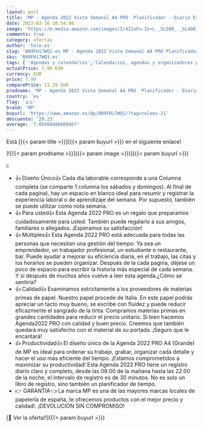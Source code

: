 ```yaml
---
layout: post
title: 'MP - Agenda 2022 Vista Semanal A4 PRO  Planificador - Diario Espiral que Inspira Productividad - Agenda horario de 30 min  Enero de 2022 a Diciembre 2022  Material Escolar Oficina  Agenda Profesorado'
date: 2022-03-16 10:54:08
image: 'https://m.media-amazon.com/images/I/41IaFu-Io+L._SL500_._SL400_.jpg'
comments: true
category: ofertas
author: 'tole.es'
slug: 'B09FH17WQ1-es MP - Agenda 2022 Vista Semanal A4 PRO Planificador -...'
sku: 'B09FH17WQ1-es'
tags: [ 'Agendas y calendarios','Calendarios, agendas y organizadores personales','Oficina y papelería','escolar','material','mp', ]
actualPrice: 7.99 EUR
currency: EUR
price: 7.99
comparePrice: 11.29 EUR
prodname: 'MP - Agenda 2022 Vista Semanal A4 PRO  Planificador - Diario Espiral que Inspira Productividad - Agenda horario de 30 min  Enero de 2022 a Diciembre 2022  Material Escolar Oficina  Agenda Profesorado'
country: 'es'
flag: '🇪🇸'
brand: 'MP'
buyurl: 'https://www.amazon.es/dp/B09FH17WQ1/?tag=tolees-21'
descuento: '29.23'
average: '7.05666666666667'
---
```


Está [{{< param title >}}]({{< param buyurl >}}) en el siguiente enlace!

[![{{< param prodname >}}]({{< param image >}})]({{< param buyurl >}})

ℹ️:

- 👍 Diseño Único👍 Cada día laborable corresponde a una Columna completa (se comparte 1 columna los sábados y domingos). Al final de cada pagina), hay un espacio en blanco ideal para resumir y registrar la experiencia laboral o de aprendizaje del semana. Por supuesto, también se puede utilizar como nota semana.
- 👍 Para usted👍 Esta Agenda 2022 PRO es un regalo que preparamos cuidadosamente para usted. También puede regalarlo a sus amigos, familiares o allegados. ¡Esperamos su satisfacción!
- 👍 Múltiples👍 Esta Agenda 2022 PRO está adecuada para todas las personas que necesitan una gestión del tiempo. Ya sea un emprendedor, un trabajador profesional, un estudiante o restaurante, bar. Puede ayudar a mejorar su eficiencia diaria, en el trabajo, las citas y los horarios se pueden organizar. Después de la cada pagina, déjese un poco de espacio para escribir la historia más especial de cada semana. Y si después de muchos años vuelve a leer esta agenda.¿Cómo se sentiría?
- 👍 Calidad👍 Examinamos estrictamente a los proveedores de materias primas de papel. Nuestro papel procede de Italia. En este papel podrás apreciar un tacto muy bueno, se escribe con fluidez y puede reducir eficazmente el sangrado de la tinta. Compramos materias primas en grandes cantidades para reducir el precio unitario. Si bien hacemos Agenda2022 PRO con calidad y buen precio. Creemos que también quedará muy satisfecho con el material de su portada. ¡Seguro que le encantará!
- 👍 Productividad👍 El diseño único de la Agenda 2022 PRO A4 (Grande) de MP es ideal para ordenar su trabajo, grabar, organizar cada detalle y hacer el uso más eficiente del tiempo. ¡Estamos comprometidos a maximizar su productividad! Esta Agenda 2022 PRO tiene un registro diario claro y completo, desde las 08:00 de la mañana hasta las 22:00 de la noche, el intervalo de registro es de 30 minutos. No es solo un libro de registro, sino también un planificador de tiempo.
- 👉 GARANTÍA👈 La marca MP es una de las mayores marcas locales de papelería de españa, te ofrecemos productos con el mejor precio y calidad!. ¡DEVOLUCIÓN SIN COMPROMISO!

[🛒 Ver la oferta!!]({{< param buyurl >}})
